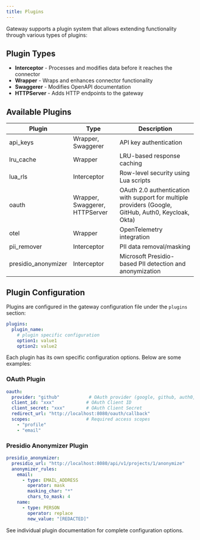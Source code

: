 ```yaml
---
title: Plugins
---
```


Gateway supports a plugin system that allows extending functionality through various types of plugins:

## Plugin Types

- **Interceptor** - Processes and modifies data before it reaches the connector
- **Wrapper** - Wraps and enhances connector functionality
- **Swaggerer** - Modifies OpenAPI documentation
- **HTTPServer** - Adds HTTP endpoints to the gateway

## Available Plugins

| Plugin | Type | Description |
|--------|------|-------------|
| api_keys | Wrapper, Swaggerer | API key authentication |
| lru_cache | Wrapper | LRU-based response caching |
| lua_rls | Interceptor | Row-level security using Lua scripts |
| oauth | Wrapper, Swaggerer, HTTPServer | OAuth 2.0 authentication with support for multiple providers (Google, GitHub, Auth0, Keycloak, Okta) |
| otel | Wrapper | OpenTelemetry integration |
| pii_remover | Interceptor | PII data removal/masking |
| presidio_anonymizer | Interceptor | Microsoft Presidio-based PII detection and anonymization |

## Plugin Configuration

Plugins are configured in the gateway configuration file under the `plugins` section:

```yaml
plugins:
  plugin_name:
    # plugin specific configuration
    option1: value1
    option2: value2
```

Each plugin has its own specific configuration options. Below are some examples:

### OAuth Plugin
```yaml
oauth:
  provider: "github"           # OAuth provider (google, github, auth0, keycloak, okta)
  client_id: "xxx"            # OAuth Client ID
  client_secret: "xxx"        # OAuth Client Secret
  redirect_url: "http://localhost:8080/oauth/callback"
  scopes:                     # Required access scopes
    - "profile"
    - "email"
```

### Presidio Anonymizer Plugin
```yaml
presidio_anonymizer:
  presidio_url: "http://localhost:8080/api/v1/projects/1/anonymize"
  anonymizer_rules:
    email:
      - type: EMAIL_ADDRESS
        operator: mask
        masking_char: "*"
        chars_to_mask: 4
    name:
      - type: PERSON
        operator: replace
        new_value: "[REDACTED]"
```

See individual plugin documentation for complete configuration options. 
